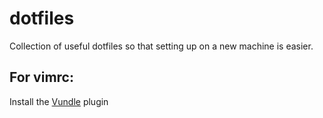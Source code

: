 # dotfiles
Collection of useful dotfiles so that setting up on a new machine is easier.

## For vimrc:
Install the [Vundle](https://github.com/VundleVim/Vundle.vim) plugin
